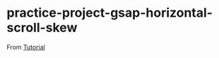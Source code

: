 # practice-project-gsap-horizontal-scroll-skew

 From [Tutorial](https://www.youtube.com/watch?v=8JfvGlGz2eY)

